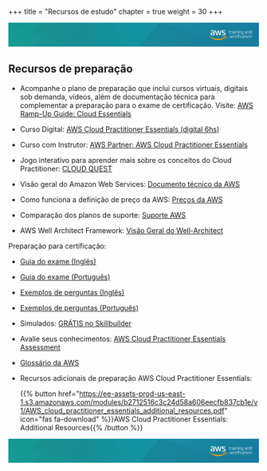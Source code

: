 +++ 
title = "Recursos de estudo" 
chapter = true 
weight = 30 
+++

<img src="images/logo-bar.png" alt="drawing"/>

## Recursos de preparação

- Acompanhe o plano de preparação que inclui cursos virtuais, digitais sob demanda, vídeos, além de documentação técnica para complementar a preparação para o exame de certificação. Visite: <a href="https://d1.awsstatic.com/training-and-certification/ramp-up_guides/Ramp-Up_Guide_CloudPractitioner.pdf" target="_blank">AWS Ramp-Up Guide: Cloud Essentials</a>

- Curso Digital: <a href="https://partnercentral.awspartner.com/LmsSsoRedirect?RelayState=%2flearningobject%2fwbc%3fid%3d62551" target="_blank">AWS Cloud Practitioner Essentials (digital 6hs)</a>

- Curso com Instrutor: <a href="https://aws.amazon.com/partners/training/partner-course-schedule/?partner-training-cert-cards.sort-by=item.additionalFields.startDateSort&partner-training-cert-cards.sort-order=asc&awsf.location=location%23namerl%7Clocation%23latam&awsf.course-focus=*all&awsf.language=language%23spanish&awsf.tech-category=*all&partner-training-cert-cards.q=AWS%2BPartner%3A%2BAWS%2BCloud%2BPractitioner%2BEssentials&partner-training-cert-cards.q_operator=AND" target="_blank">AWS Partner: AWS Cloud Practitioner Essentials</a>

- Jogo interativo para aprender mais sobre os conceitos do Cloud Practitioner: <a href="https://cloudquest.skillbuilder.aws/" target="_blank">CLOUD QUEST</a>

- Visão geral do Amazon Web Services: <a href="https://d1.awsstatic.com/whitepapers/pt_BR/aws-overview.pdf" target="_blank">Documento técnico da AWS</a>

- Como funciona a definição de preço da AWS: <a href="https://aws.amazon.com/pt/pricing/" target="_blank">Preços da AWS</a>

- Comparação dos planos de suporte: <a href="https://aws.amazon.com/pt/premiumsupport/plans/?nc1=h_ls" target="_blank">Suporte AWS</a>

- AWS Well Architect Framework: <a href="https://aws.amazon.com/pt/architecture/well-architected/?nc1=h_ls&wa-lens-whitepapers.sort-by=item.additionalFields.sortDate&wa-lens-whitepapers.sort-order=desc" target="_blank">Visão Geral do Well-Architect</a>

Preparação para certificação:

- <a href="https://d1.awsstatic.com/training-and-certification/docs-cloud-practitioner/AWS-Certified-Cloud-Practitioner_Exam-Guide.pdf" target="_blank">Guia do exame (Inglês)</a>

- <a href="https://d1.awsstatic.com/pt_BR/training-and-certification/docs-cloud-practitioner/AWS-Certified-Cloud-Practitioner_Exam-Guide.pdf" target="_blank">Guia do exame (Português)</a>

- <a href="https://d1.awsstatic.com/training-and-certification/docs-cloud-practitioner/AWS-Certified-Cloud-Practitioner_Sample-Questions.pdf" target="_blank">Exemplos de perguntas (Inglês)</a>

- <a href="https://d1.awsstatic.com/pt_BR/training-and-certification/docs-cloud-practitioner/AWS-Certified-Cloud-Practitioner_Sample-Questions.pdf" target="_blank">Exemplos de perguntas (Português)</a>

- Simulados: <a href="https://explore.skillbuilder.aws/learn/course/internal/view/elearning/12506/aws-certified-cloud-practitioner-official-practice-question-set-clf-c01-portuguese" target="_blank">GRÁTIS no Skillbuilder</a>

- Avalie seus conhecimentos: <a href="https://explore.skillbuilder.aws/learn/course/internal/view/elearning/8276/aws-partner-aws-cloud-practitioner-essentials-portuguese" target="_blank">AWS Cloud Practitioner Essentials Assessment</a>

- <a href="https://docs.aws.amazon.com/pt_br/general/latest/gr/glos-chap.html" target="_blank">Glossário da AWS</a>

- Recursos adicionais de preparação AWS Cloud Practitioner Essentials:

    {{% button href="https://ee-assets-prod-us-east-1.s3.amazonaws.com/modules/b2712516c3c24d58a606eecfb837cb1e/v1/AWS_cloud_practitioner_essentials_additional_resources.pdf" icon="fas fa-download" %}}AWS Cloud Practitioner Essentials: Additional Resources{{% /button %}}

<img src="images/logo-bar.png" alt="drawing"/>
